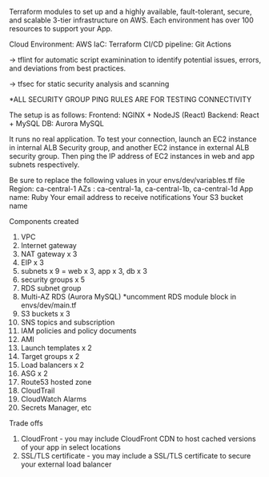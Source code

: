 Terraform modules to set up and a highly available, fault-tolerant, secure, and scalable 3-tier infrastructure on AWS.
Each environment has over 100 resources to support your App.

Cloud Environment: AWS
IaC: Terraform
CI/CD pipeline: Git Actions

-> tflint for automatic script examinination to identify potential issues, errors, and deviations from best practices.

-> tfsec for static security analysis and scanning

\*ALL SECURITY GROUP PING RULES ARE FOR TESTING CONNECTIVITY

The setup is as follows:
Frontend: NGINX + NodeJS (React)
Backend: React + MySQL
DB: Aurora MySQL

It runs no real application.
To test your connection, launch an EC2 instance in internal ALB Security group, and another EC2 instance in external ALB security group. Then ping the IP address of EC2 instances in web and app subnets respectively.

Be sure to replace the following values in your envs/dev/variables.tf file
Region: ca-central-1
AZs : ca-central-1a, ca-central-1b, ca-central-1d
App name: Ruby
Your email address to receive notifications
Your S3 bucket name

Components created

1. VPC
2. Internet gateway
3. NAT gateway x 3
4. EIP x 3
5. subnets x 9 = web x 3, app x 3, db x 3
6. security groups x 5
7. RDS subnet group
8. Multi-AZ RDS (Aurora MySQL) \*uncomment RDS module block in envs/dev/main.tf
9. S3 buckets x 3
10. SNS topics and subscription
11. IAM policies and policy documents
12. AMI
13. Launch templates x 2
14. Target groups x 2
15. Load balancers x 2
16. ASG x 2
17. Route53 hosted zone
18. CloudTrail
19. CloudWatch Alarms
20. Secrets Manager, etc

Trade offs

1. CloudFront - you may include CloudFront CDN to host cached versions of your app in select locations
2. SSL/TLS certificate - you may include a SSL/TLS certificate to secure your external load balancer
